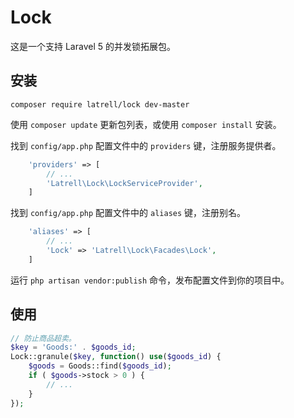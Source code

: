 Lock
======

这是一个支持 Laravel 5 的并发锁拓展包。

## 安装

```
composer require latrell/lock dev-master
```

使用 ```composer update``` 更新包列表，或使用 ```composer install``` 安装。

找到 `config/app.php` 配置文件中的 `providers` 键，注册服务提供者。

```php
    'providers' => [
        // ...
        'Latrell\Lock\LockServiceProvider',
    ]
```

找到 `config/app.php` 配置文件中的 `aliases` 键，注册别名。

```php
    'aliases' => [
        // ...
        'Lock' => 'Latrell\Lock\Facades\Lock',
    ]
```

运行 `php artisan vendor:publish` 命令，发布配置文件到你的项目中。

## 使用

```php
// 防止商品超卖。
$key = 'Goods:' . $goods_id;
Lock::granule($key, function() use($goods_id) {
	$goods = Goods::find($goods_id);
	if ( $goods->stock > 0 ) {
		// ...
	}
});
```
